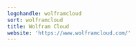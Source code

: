 ```yaml
---
logohandle: wolframcloud
sort: wolframcloud
title: Wolfram Cloud
website: 'https://www.wolframcloud.com/'
---
```

